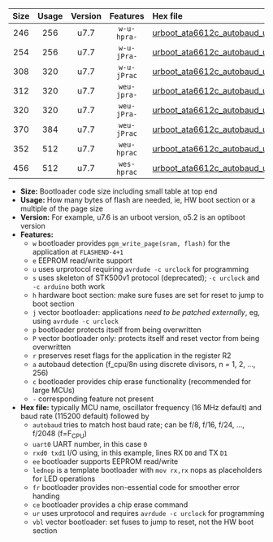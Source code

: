 |Size|Usage|Version|Features|Hex file|
|:-:|:-:|:-:|:-:|:--|
|246|256|u7.7|`w-u-hpra-`|[urboot_ata6612c_autobaud_uart0_rxd0_txd1_lednop_ur.hex](https://raw.githubusercontent.com/stefanrueger/urboot.hex/main/mcus/ata6612c/autobaud/urboot_ata6612c_autobaud_uart0_rxd0_txd1_lednop_ur.hex)|
|254|256|u7.7|`w-u-jPra-`|[urboot_ata6612c_autobaud_uart0_rxd0_txd1_ur_vbl.hex](https://raw.githubusercontent.com/stefanrueger/urboot.hex/main/mcus/ata6612c/autobaud/urboot_ata6612c_autobaud_uart0_rxd0_txd1_ur_vbl.hex)|
|308|320|u7.7|`w-u-jPrac`|[urboot_ata6612c_autobaud_uart0_rxd0_txd1_lednop_fr_ce_ur_vbl.hex](https://raw.githubusercontent.com/stefanrueger/urboot.hex/main/mcus/ata6612c/autobaud/urboot_ata6612c_autobaud_uart0_rxd0_txd1_lednop_fr_ce_ur_vbl.hex)|
|312|320|u7.7|`weu-jpra-`|[urboot_ata6612c_autobaud_uart0_rxd0_txd1_ee_lednop_ur_vbl.hex](https://raw.githubusercontent.com/stefanrueger/urboot.hex/main/mcus/ata6612c/autobaud/urboot_ata6612c_autobaud_uart0_rxd0_txd1_ee_lednop_ur_vbl.hex)|
|320|320|u7.7|`weu-jPra-`|[urboot_ata6612c_autobaud_uart0_rxd0_txd1_ee_ur_vbl.hex](https://raw.githubusercontent.com/stefanrueger/urboot.hex/main/mcus/ata6612c/autobaud/urboot_ata6612c_autobaud_uart0_rxd0_txd1_ee_ur_vbl.hex)|
|370|384|u7.7|`weu-jPrac`|[urboot_ata6612c_autobaud_uart0_rxd0_txd1_ee_lednop_fr_ce_ur_vbl.hex](https://raw.githubusercontent.com/stefanrueger/urboot.hex/main/mcus/ata6612c/autobaud/urboot_ata6612c_autobaud_uart0_rxd0_txd1_ee_lednop_fr_ce_ur_vbl.hex)|
|352|512|u7.7|`weu-hprac`|[urboot_ata6612c_autobaud_uart0_rxd0_txd1_ee_lednop_fr_ce_ur.hex](https://raw.githubusercontent.com/stefanrueger/urboot.hex/main/mcus/ata6612c/autobaud/urboot_ata6612c_autobaud_uart0_rxd0_txd1_ee_lednop_fr_ce_ur.hex)|
|456|512|u7.7|`wes-hprac`|[urboot_ata6612c_autobaud_uart0_rxd0_txd1_ee_lednop_fr_ce.hex](https://raw.githubusercontent.com/stefanrueger/urboot.hex/main/mcus/ata6612c/autobaud/urboot_ata6612c_autobaud_uart0_rxd0_txd1_ee_lednop_fr_ce.hex)|

- **Size:** Bootloader code size including small table at top end
- **Usage:** How many bytes of flash are needed, ie, HW boot section or a multiple of the page size
- **Version:** For example, u7.6 is an urboot version, o5.2 is an optiboot version
- **Features:**
  + `w` bootloader provides `pgm_write_page(sram, flash)` for the application at `FLASHEND-4+1`
  + `e` EEPROM read/write support
  + `u` uses urprotocol requiring `avrdude -c urclock` for programming
  + `s` uses skeleton of STK500v1 protocol (deprecated); `-c urclock` and `-c arduino` both work
  + `h` hardware boot section: make sure fuses are set for reset to jump to boot section
  + `j` vector bootloader: applications *need to be patched externally*, eg, using `avrdude -c urclock`
  + `p` bootloader protects itself from being overwritten
  + `P` vector bootloader only: protects itself and reset vector from being overwritten
  + `r` preserves reset flags for the application in the register R2
  + `a` autobaud detection (f_cpu/8n using discrete divisors, n = 1, 2, ..., 256)
  + `c` bootloader provides chip erase functionality (recommended for large MCUs)
  + `-` corresponding feature not present
- **Hex file:** typically MCU name, oscillator frequency (16 MHz default) and baud rate (115200 default) followed by
  + `autobaud` tries to match host baud rate; can be f/8, f/16, f/24, ..., f/2048 (f=F<sub>CPU</sub>)
  + `uart0` UART number, in this case `0`
  + `rxd0 txd1` I/O using, in this example, lines RX `D0` and TX `D1`
  + `ee` bootloader supports EEPROM read/write
  + `lednop` is a template bootloader with `mov rx,rx` nops as placeholders for LED operations
  + `fr` bootloader provides non-essential code for smoother error handing
  + `ce` bootloader provides a chip erase command
  + `ur` uses urprotocol and requires `avrdude -c urclock` for programming
  + `vbl` vector bootloader: set fuses to jump to reset, not the HW boot section
